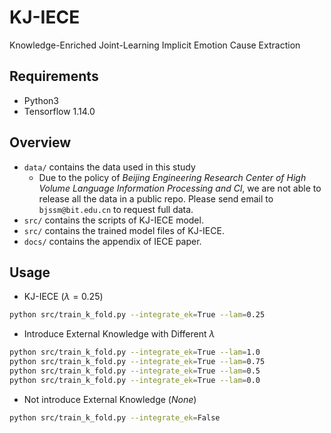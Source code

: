 # KJ-IECE
Knowledge-Enriched Joint-Learning Implicit Emotion Cause Extraction



## Requirements

- Python3
- Tensorflow 1.14.0



## Overview

- `data/` contains the data used in this study
  - Due to the policy of *Beijing Engineering Research Center of High Volume Language Information Processing and Cl*, we are not able to release all the data in a public repo. Please send email to ` bjssm@bit.edu.cn`  to request full data.
- `src/` contains the scripts of  KJ-IECE model.
- `src/` contains the trained model files of  KJ-IECE.
- `docs/` contains the appendix of IECE paper.



## Usage

- KJ-IECE ($\lambda = 0.25$)

```bash
python src/train_k_fold.py --integrate_ek=True --lam=0.25 
```

- Introduce External Knowledge with Different $\lambda$

```bash
python src/train_k_fold.py --integrate_ek=True --lam=1.0
python src/train_k_fold.py --integrate_ek=True --lam=0.75
python src/train_k_fold.py --integrate_ek=True --lam=0.5
python src/train_k_fold.py --integrate_ek=True --lam=0.0
```

- Not introduce External Knowledge ($None$)

```bash
python src/train_k_fold.py --integrate_ek=False
```



